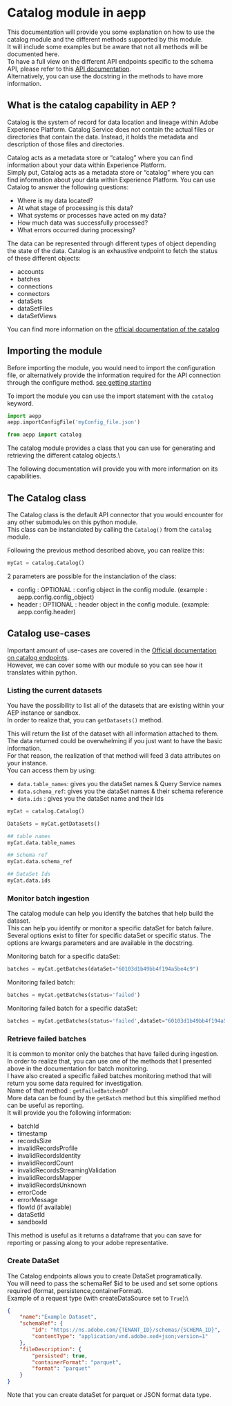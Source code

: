 # Catalog module in aepp

This documentation will provide you some explanation on how to use the catalog module and the different methods supported by this module.\
It will include some examples but be aware that not all methods will be documented here.\
To have a full view on the different API endpoints specific to the schema API, please refer to this [API documentation](https://www.adobe.io/apis/experienceplatform/home/api-reference.html#!acpdr/swagger-specs/catalog.yaml).\
Alternatively, you can use the docstring in the methods to have more information.

## What is the catalog capability in AEP ?

Catalog is the system of record for data location and lineage within Adobe Experience Platform. Catalog Service does not contain the actual files or directories that contain the data. Instead, it holds the metadata and description of those files and directories.

Catalog acts as a metadata store or “catalog” where you can find information about your data within Experience Platform.\
Simply put, Catalog acts as a metadata store or “catalog” where you can find information about your data within Experience Platform. You can use Catalog to answer the following questions:

* Where is my data located?
* At what stage of processing is this data?
* What systems or processes have acted on my data?
* How much data was successfully processed?
* What errors occurred during processing?

The data can be represented through different types of object depending the state of the data. Catalog is an exhaustive endpoint to fetch the status of these different objects:

* accounts
* batches
* connections
* connectors
* dataSets
* dataSetFiles
* dataSetViews

You can find more information on the [official documentation of the catalog](https://experienceleague.adobe.com/docs/experience-platform/catalog/home.html?lang=en#catalog-and-experience-platform-services)

## Importing the module

Before importing the module, you would need to import the configuration file, or alternatively provide the information required for the API connection through the configure method. [see getting starting](./getting-started.md)

To import the module you can use the import statement with the `catalog` keyword.

```python
import aepp
aepp.importConfigFile('myConfig_file.json')

from aepp import catalog
```

The catalog module provides a class that you can use for generating and retrieving the different catalog objects.\

The following documentation will provide you with more information on its capabilities.

## The Catalog class

The Catalog class is the default API connector that you would encounter for any other submodules on this python module.\
This class can be instanciated by calling the `Catalog()` from the `catalog` module.

Following the previous method described above, you can realize this:

```python
myCat = catalog.Catalog()
```

2 parameters are possible for the instanciation of the class:

* config : OPTIONAL : config object in the config module. (example : aepp.config.config_object)
* header : OPTIONAL : header object  in the config module. (example: aepp.config.header)

## Catalog use-cases

Important amount of use-cases are covered in the [Official documentation on catalog endpoints](https://experienceleague.adobe.com/docs/experience-platform/catalog/api/getting-started.html?lang=en#api).\
However, we can cover some with our module so you can see how it translates within python.

### Listing the current datasets

You have the possibility to list all of the datasets that are existing within your AEP instance or sandbox.\
In order to realize that, you can `getDatasets()` method.

This will return the list of the dataset with all information attached to them.\
The data returned could be overwhelming if you just want to have the basic information.\
For that reason, the realization of that method will feed 3 data attributes on your instance.\
You can access them by using:

* `data.table_names`: gives you the dataSet names & Query Service names
* `data.schema_ref`: gives you the dataSet names & their schema reference
* `data.ids` : gives you the dataSet name and their Ids

```python
myCat = catalog.Catalog()

DataSets = myCat.getDatasets()

## table names
myCat.data.table_names

## Schema ref
myCat.data.schema_ref

## DataSet Ids
myCat.data.ids

```

### Monitor batch ingestion

The catalog module can help you identify the batches that help build the dataset. \
This can help you identify or monitor a specific dataSet for batch failure.\
Several options exist to filter for specific dataSet or specific status.
The options are kwargs parameters and are available in the docstring.

Monitoring batch for a specific dataSet:
```python
batches = myCat.getBatches(dataSet="60103d1b49bb4f194a5be4c9")
```

Monitoring failed batch:
```python
batches = myCat.getBatches(status='failed')
```

Monitoring failed batch for a specific dataSet:
```python
batches = myCat.getBatches(status='failed',dataSet="60103d1b49bb4f194a5be4c9")
```

### Retrieve failed batches

It is common to monitor only the batches that have failed during ingestion.\
In order to realize that, you can use one of the methods that I presented above in the documentation for batch monitoring.\
I have also created a specific failed batches monitoring method that will return you some data required for investigation.\
Name of that method : `getFailedBatchesDF`\
More data can be found by the `getBatch` method but this simplified method can be useful as reporting.\
It will provide you the following information:

* batchId
* timestamp
* recordsSize
* invalidRecordsProfile
* invalidRecordsIdentity
* invalidRecordCount
* invalidRecordsStreamingValidation
* invalidRecordsMapper
* invalidRecordsUnknown
* errorCode
* errorMessage
* flowId (if available)
* dataSetId
* sandboxId

This method is useful as it returns a dataframe that you can save for reporting or passing along to your adobe representative.

### Create DataSet

The Catalog endpoints allows you to create DataSet programatically.\
You will need to pass the schemaRef $id to be used and set some options required (format, persistence,containerFormat).\
Example of a request type (with createDataSource set to `True`):\

```JSON
{
    "name":"Example Dataset",
    "schemaRef": {
        "id": "https://ns.adobe.com/{TENANT_ID}/schemas/{SCHEMA_ID}",
        "contentType": "application/vnd.adobe.xed+json;version=1"
    },
    "fileDescription": {
        "persisted": true,
        "containerFormat": "parquet",
        "format": "parquet"
    }
}
```

Note that you can create dataSet for parquet or JSON format data type.
